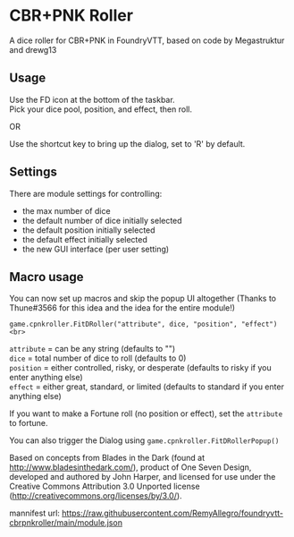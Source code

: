 # CBR+PNK Roller

A dice roller for CBR+PNK in FoundryVTT, based on code by Megastruktur and drewg13

## Usage

Use the FD icon at the bottom of the taskbar.<br>
Pick your dice pool, position, and effect, then roll.<br>

OR

Use the shortcut key to bring up the dialog, set to 'R' by default.

## Settings

There are module settings for controlling:<br>
- the max number of dice<br>
- the default number of dice initially selected<br>
- the default position initially selected<br>
- the default effect initially selected<br>
- the new GUI interface (per user setting)<br>

## Macro usage

You can now set up macros and skip the popup UI altogether (Thanks to Thune#3566 for this idea and the idea for the entire module!)<br>

`game.cpnkroller.FitDRoller("attribute", dice, "position", "effect")<br>`

`attribute` = can be any string (defaults to "")<br>
`dice` = total number of dice to roll (defaults to 0)<br>
`position` = either controlled, risky, or desperate (defaults to risky if you enter anything else)<br>
`effect` = either great, standard, or limited (defaults to standard if you enter anything else)<br>

If you want to make a Fortune roll (no position or effect), set the `attribute` to fortune.

You can also trigger the Dialog using `game.cpnkroller.FitDRollerPopup()`

Based on concepts from Blades in the Dark (found at http://www.bladesinthedark.com/), product of One Seven Design, developed and authored by John Harper, and licensed for use under the Creative Commons Attribution 3.0 Unported license (http://creativecommons.org/licenses/by/3.0/).

mannifest url: https://raw.githubusercontent.com/RemyAllegro/foundryvtt-cbrpnkroller/main/module.json 